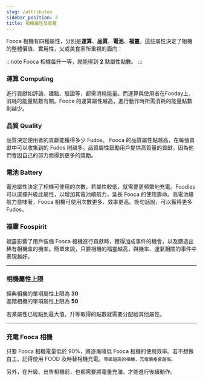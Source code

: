 ```yaml
---
slug: /attributes
sidebar_position: 3
title: 相機屬性及電量
---
```


Fooca 相機有四種屬性，分別是**運算**、**品質**、**電池**、**福靈**。這些屬性決定了相機的整體價值、實用性，又或美食家所重視的面向：

:::note
Fooca 相機每升一等，就能得到 **2** 點屬性點數。
:::

### 運算 Computing
進行貢獻如評論、建點、驗證等，都需消耗能量。而運算與使用者在Fooday上，消耗的能量點數有關。Fooca 的運算屬性越高，進行動作時所需消耗的能量點數則越少。

### 品質 Quality
品質決定使用者的貢獻能獲得多少 Fudos。 Fooca 的品質屬性點越高，在每個貢獻中可以收集到的 Fudos 則越多。品質屬性鼓勵用戶提供高質量的貢獻，因為他們會因自己的努力而得到更多的獎勵。

### 電池 Battery
電池屬性決定了相機可使用的次數，若屬性較低，就需要更頻繁地充電。Foodies 可以選擇升級此屬性，以增加其電池續航力，延長 Fooca 的使用壽命。高電池續航力意味著，Fooca 相機可使用次數更多、效率更高。換句話說，可以獲得更多 Fudos。

### 福靈 Foospirit
福靈影響了用戶裝備 Fooca 相機進行貢獻時，獲得加成事件的機會，以及鑄造出稀有相機盒的機率。簡單來說，只要相機的福靈越高，與機率、運氣相關的事件中表現越好。

***

### 相機屬性上限
經典相機的單項屬性上限為 **30**  
進階相機的單項屬性上限為 **50**
  
若某屬性已經點到最大值，升等取得的點數就需要分配給其他屬性。
***
### 充電 Fooca 相機 
只要 Fooca 相機電量低於 90%，將逐漸降低 Fooca 相機的使用效率。若不想做白工，記得使用 FOOD 及時替相機充電。`等級越高的相機，充電價格會越高。`

另外，在升級、出售相機前，也都需要將電量充滿，才能進行後續動作。